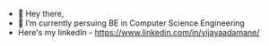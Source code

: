 - 👋 Hey there,
- 🌱 I’m currently persuing BE in Computer Science Engineering
- Here's my linkedIn - https://www.linkedin.com/in/vijayaadamane/
<!---
VijayaAdamane/VijayaAdamane is a ✨ special ✨ repository because its `README.md` (this file) appears on your GitHub profile.
You can click the Preview link to take a look at your changes.
--->
